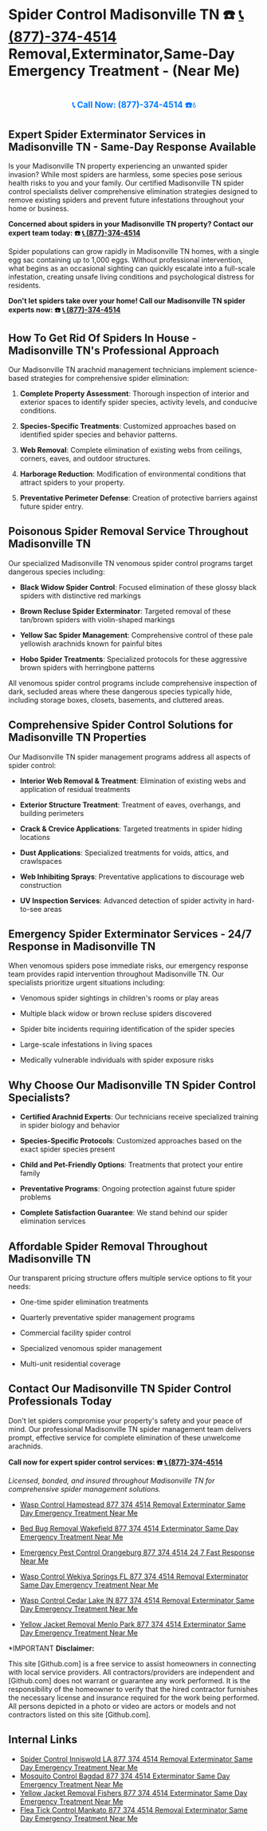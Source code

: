 # Spider Control Madisonville TN ☎️ [📞 (877)-374-4514](https://pest-control-4514.netlify.app) Removal,Exterminator,Same-Day Emergency Treatment - (Near Me)
# 

<p align="center" style="font-size: 1.2em; font-weight: bold; margin: 20px 0;">
  <a href="https://pest-control-4514.netlify.app" target="_blank" style="color: #007BFF; text-decoration: none;">📞 Call Now: (877)-374-4514 ☎️💧</a>
</p>

## Expert Spider Exterminator Services in Madisonville TN - Same-Day Response Available

Is your Madisonville TN property experiencing an unwanted spider invasion? While most spiders are harmless, some species pose serious health risks to you and your family. Our certified Madisonville TN spider control specialists deliver comprehensive elimination strategies designed to remove existing spiders and prevent future infestations throughout your home or business.

**Concerned about spiders in your Madisonville TN property? Contact our expert team today: ☎️ [📞 (877)-374-4514](https://pest-control-4514.netlify.app)**

Spider populations can grow rapidly in Madisonville TN homes, with a single egg sac containing up to 1,000 eggs. Without professional intervention, what begins as an occasional sighting can quickly escalate into a full-scale infestation, creating unsafe living conditions and psychological distress for residents.

**Don't let spiders take over your home! Call our Madisonville TN spider experts now: ☎️ [📞 (877)-374-4514](https://pest-control-4514.netlify.app)**

## How To Get Rid Of Spiders In House - Madisonville TN's Professional Approach

Our Madisonville TN arachnid management technicians implement science-based strategies for comprehensive spider elimination:

1. **Complete Property Assessment**: Thorough inspection of interior and exterior spaces to identify spider species, activity levels, and conducive conditions.

2. **Species-Specific Treatments**: Customized approaches based on identified spider species and behavior patterns.

3. **Web Removal**: Complete elimination of existing webs from ceilings, corners, eaves, and outdoor structures.

4. **Harborage Reduction**: Modification of environmental conditions that attract spiders to your property.

5. **Preventative Perimeter Defense**: Creation of protective barriers against future spider entry.

## Poisonous Spider Removal Service Throughout Madisonville TN

Our specialized Madisonville TN venomous spider control programs target dangerous species including:

- **Black Widow Spider Control**: Focused elimination of these glossy black spiders with distinctive red markings

- **Brown Recluse Spider Exterminator**: Targeted removal of these tan/brown spiders with violin-shaped markings

- **Yellow Sac Spider Management**: Comprehensive control of these pale yellowish arachnids known for painful bites

- **Hobo Spider Treatments**: Specialized protocols for these aggressive brown spiders with herringbone patterns

All venomous spider control programs include comprehensive inspection of dark, secluded areas where these dangerous species typically hide, including storage boxes, closets, basements, and cluttered areas.

## Comprehensive Spider Control Solutions for Madisonville TN Properties

Our Madisonville TN spider management programs address all aspects of spider control:

- **Interior Web Removal & Treatment**: Elimination of existing webs and application of residual treatments

- **Exterior Structure Treatment**: Treatment of eaves, overhangs, and building perimeters

- **Crack & Crevice Applications**: Targeted treatments in spider hiding locations

- **Dust Applications**: Specialized treatments for voids, attics, and crawlspaces

- **Web Inhibiting Sprays**: Preventative applications to discourage web construction

- **UV Inspection Services**: Advanced detection of spider activity in hard-to-see areas

## Emergency Spider Exterminator Services - 24/7 Response in Madisonville TN

When venomous spiders pose immediate risks, our emergency response team provides rapid intervention throughout Madisonville TN. Our specialists prioritize urgent situations including:

- Venomous spider sightings in children's rooms or play areas

- Multiple black widow or brown recluse spiders discovered

- Spider bite incidents requiring identification of the spider species

- Large-scale infestations in living spaces

- Medically vulnerable individuals with spider exposure risks

## Why Choose Our Madisonville TN Spider Control Specialists?

- **Certified Arachnid Experts**: Our technicians receive specialized training in spider biology and behavior

- **Species-Specific Protocols**: Customized approaches based on the exact spider species present

- **Child and Pet-Friendly Options**: Treatments that protect your entire family

- **Preventative Programs**: Ongoing protection against future spider problems

- **Complete Satisfaction Guarantee**: We stand behind our spider elimination services

## Affordable Spider Removal Throughout Madisonville TN

Our transparent pricing structure offers multiple service options to fit your needs:

- One-time spider elimination treatments

- Quarterly preventative spider management programs

- Commercial facility spider control

- Specialized venomous spider management

- Multi-unit residential coverage

## Contact Our Madisonville TN Spider Control Professionals Today

Don't let spiders compromise your property's safety and your peace of mind. Our professional Madisonville TN spider management team delivers prompt, effective service for complete elimination of these unwelcome arachnids.

**Call now for expert spider control services: ☎️ [📞 (877)-374-4514](https://pest-control-4514.netlify.app)**

*Licensed, bonded, and insured throughout Madisonville TN for comprehensive spider management solutions.*


- [Wasp Control Hampstead 877 374 4514 Removal Exterminator Same Day Emergency Treatment Near Me](https://github.com/allyoucaneatsushiin/pest-control/blob/main/Wasp-Control-Hampstead-877-374-4514-Removal-Exterminator-Same-Day-Emergency-Treatment-Near-Me.md)
- [Bed Bug Removal Wakefield 877 374 4514 Exterminator Same Day Emergency Treatment Near Me](https://github.com/allyoucaneatsushiin/pest-control/blob/main/Bed-Bug-Removal-Wakefield-877-374-4514-Exterminator-Same-Day-Emergency-Treatment-Near-Me.md)
- [Emergency Pest Control Orangeburg 877 374 4514 24 7 Fast Response Near Me](https://github.com/allyoucaneatsushiin/pest-control/blob/main/Emergency-Pest-Control-Orangeburg-877-374-4514-24-7-Fast-Response-Near-Me.md)


- [Wasp Control Wekiva Springs FL 877 374 4514 Removal Exterminator Same Day Emergency Treatment Near Me](https://github.com/allyoucaneatsushiin/pest-control/blob/main/Wasp-Control-Wekiva-Springs-FL-877-374-4514-Removal-Exterminator-Same-Day-Emergency-Treatment-Near-Me.md)
- [Wasp Control Cedar Lake IN 877 374 4514 Removal Exterminator Same Day Emergency Treatment Near Me](https://github.com/allyoucaneatsushiin/pest-control/blob/main/Wasp-Control-Cedar-Lake-IN-877-374-4514-Removal-Exterminator-Same-Day-Emergency-Treatment-Near-Me.md)
- [Yellow Jacket Removal Menlo Park 877 374 4514 Exterminator Same Day Emergency Treatment Near Me](https://github.com/allyoucaneatsushiin/pest-control/blob/main/Yellow-Jacket-Removal-Menlo-Park-877-374-4514-Exterminator-Same-Day-Emergency-Treatment-Near-Me.md)


*IMPORTANT **Disclaimer:**  

This site [Github.com] is a free service to assist homeowners in connecting with local service providers. All contractors/providers are independent and [Github.com] does not warrant or guarantee any work performed. It is the responsibility of the homeowner to verify that the hired contractor furnishes the necessary license and insurance required for the work being performed. All persons depicted in a photo or video are actors or models and not contractors listed on this site [Github.com].


## Internal Links
- [Spider Control Inniswold LA 877 374 4514 Removal Exterminator Same Day Emergency Treatment Near Me](https://github.com/allyoucaneatsushiin/pest-control/blob/main/Spider-Control-Inniswold-LA-877-374-4514-Removal-Exterminator-Same-Day-Emergency-Treatment-Near-Me.md)
- [Mosquito Control Bagdad 877 374 4514 Exterminator Same Day Emergency Treatment Near Me](https://github.com/allyoucaneatsushiin/pest-control/blob/main/Mosquito-Control-Bagdad-877-374-4514-Exterminator-Same-Day-Emergency-Treatment-Near-Me.md)
- [Yellow Jacket Removal Fishers 877 374 4514 Exterminator Same Day Emergency Treatment Near Me](https://github.com/allyoucaneatsushiin/pest-control/blob/main/Yellow-Jacket-Removal-Fishers-877-374-4514-Exterminator-Same-Day-Emergency-Treatment-Near-Me.md)
- [Flea Tick Control Mankato 877 374 4514 Removal Exterminator Same Day Emergency Treatment Near Me](https://github.com/allyoucaneatsushiin/pest-control/blob/main/Flea-Tick-Control-Mankato-877-374-4514-Removal-Exterminator-Same-Day-Emergency-Treatment-Near-Me.md)
